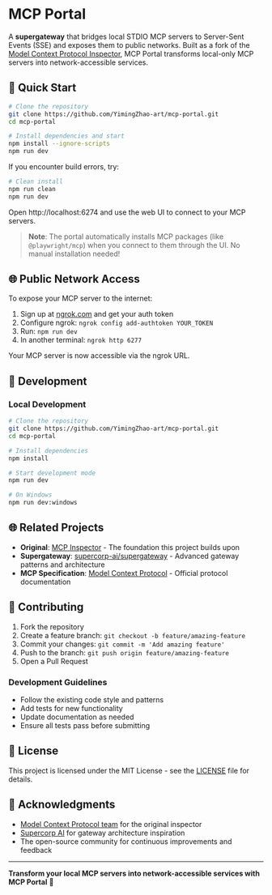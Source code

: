 # MCP Portal

A **supergateway** that bridges local STDIO MCP servers to Server-Sent Events (SSE) and exposes them to public networks. Built as a fork of the [Model Context Protocol Inspector](https://github.com/modelcontextprotocol/inspector), MCP Portal transforms local-only MCP servers into network-accessible services.

## 🚀 Quick Start

```bash
# Clone the repository
git clone https://github.com/YimingZhao-art/mcp-portal.git
cd mcp-portal

# Install dependencies and start
npm install --ignore-scripts
npm run dev
```

If you encounter build errors, try:

```bash
# Clean install
npm run clean
npm run dev
```

Open http://localhost:6274 and use the web UI to connect to your MCP servers.

> **Note**: The portal automatically installs MCP packages (like `@playwright/mcp`) when you connect to them through the UI. No manual installation needed!

## 🌐 Public Network Access

To expose your MCP server to the internet:

1. Sign up at [ngrok.com](https://ngrok.com) and get your auth token
2. Configure ngrok: `ngrok config add-authtoken YOUR_TOKEN`
3. Run: `npm run dev`
4. In another terminal: `ngrok http 6277`

Your MCP server is now accessible via the ngrok URL.

## 🔧 Development

### Local Development

```bash
# Clone the repository
git clone https://github.com/YimingZhao-art/mcp-portal.git
cd mcp-portal

# Install dependencies
npm install

# Start development mode
npm run dev

# On Windows
npm run dev:windows
```


## 🌐 Related Projects

- **Original**: [MCP Inspector](https://github.com/modelcontextprotocol/inspector) - The foundation this project builds upon
- **Supergateway**: [supercorp-ai/supergateway](https://github.com/supercorp-ai/supergateway) - Advanced gateway patterns and architecture
- **MCP Specification**: [Model Context Protocol](https://modelcontextprotocol.io/) - Official protocol documentation

## 🤝 Contributing

1. Fork the repository
2. Create a feature branch: `git checkout -b feature/amazing-feature`
3. Commit your changes: `git commit -m 'Add amazing feature'`
4. Push to the branch: `git push origin feature/amazing-feature`
5. Open a Pull Request

### Development Guidelines

- Follow the existing code style and patterns
- Add tests for new functionality
- Update documentation as needed
- Ensure all tests pass before submitting

## 📜 License

This project is licensed under the MIT License - see the [LICENSE](LICENSE) file for details.

## 🙏 Acknowledgments

- [Model Context Protocol team](https://github.com/modelcontextprotocol) for the original inspector
- [Supercorp AI](https://github.com/supercorp-ai) for gateway architecture inspiration
- The open-source community for continuous improvements and feedback

---

**Transform your local MCP servers into network-accessible services with MCP Portal** 🚀
